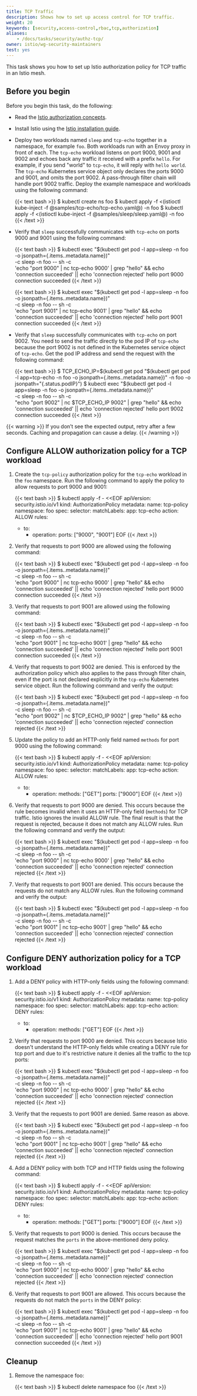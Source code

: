 ```yaml
---
title: TCP Traffic
description: Shows how to set up access control for TCP traffic.
weight: 20
keywords: [security,access-control,rbac,tcp,authorization]
aliases:
    - /docs/tasks/security/authz-tcp/
owner: istio/wg-security-maintainers
test: yes
---
```


This task shows you how to set up Istio authorization policy for TCP traffic in an Istio mesh.

## Before you begin

Before you begin this task, do the following:

* Read the [Istio authorization concepts](/docs/concepts/security/#authorization).

* Install Istio using the [Istio installation guide](/docs/setup/install/istioctl/).

* Deploy two workloads named `sleep` and `tcp-echo` together in a namespace, for example `foo`.
Both workloads run with an Envoy proxy in front of each. The `tcp-echo` workload listens on port
9000, 9001 and 9002 and echoes back any traffic it received with a prefix `hello`.
For example, if you send "world" to `tcp-echo`, it will reply with `hello world`.
The `tcp-echo` Kubernetes service object only declares the ports 9000 and 9001, and
omits the port 9002. A pass-through filter chain will handle port 9002 traffic.
Deploy the example namespace and workloads using the following command:

    {{< text bash >}}
    $ kubectl create ns foo
    $ kubectl apply -f <(istioctl kube-inject -f @samples/tcp-echo/tcp-echo.yaml@) -n foo
    $ kubectl apply -f <(istioctl kube-inject -f @samples/sleep/sleep.yaml@) -n foo
    {{< /text >}}

* Verify that `sleep` successfully communicates with `tcp-echo` on ports 9000 and 9001
using the following command:

    {{< text bash >}}
    $ kubectl exec "$(kubectl get pod -l app=sleep -n foo -o jsonpath={.items..metadata.name})" \
        -c sleep -n foo -- sh -c \
        'echo "port 9000" | nc tcp-echo 9000' | grep "hello" && echo 'connection succeeded' || echo 'connection rejected'
    hello port 9000
    connection succeeded
    {{< /text >}}

    {{< text bash >}}
    $ kubectl exec "$(kubectl get pod -l app=sleep -n foo -o jsonpath={.items..metadata.name})" \
        -c sleep -n foo -- sh -c \
        'echo "port 9001" | nc tcp-echo 9001' | grep "hello" && echo 'connection succeeded' || echo 'connection rejected'
    hello port 9001
    connection succeeded
    {{< /text >}}

* Verify that `sleep` successfully communicates with `tcp-echo` on port 9002.
You need to send the traffic directly to the pod IP of `tcp-echo` because the port 9002 is not
defined in the Kubernetes service object of `tcp-echo`.
Get the pod IP address and send the request with the following command:

    {{< text bash >}}
    $ TCP_ECHO_IP=$(kubectl get pod "$(kubectl get pod -l app=tcp-echo -n foo -o jsonpath={.items..metadata.name})" -n foo -o jsonpath="{.status.podIP}")
    $ kubectl exec "$(kubectl get pod -l app=sleep -n foo -o jsonpath={.items..metadata.name})" \
        -c sleep -n foo -- sh -c \
        "echo \"port 9002\" | nc $TCP_ECHO_IP 9002" | grep "hello" && echo 'connection succeeded' || echo 'connection rejected'
    hello port 9002
    connection succeeded
    {{< /text >}}

{{< warning >}}
If you don’t see the expected output, retry after a few seconds. Caching and propagation can cause a delay.
{{< /warning >}}

## Configure ALLOW authorization policy for a TCP workload

1. Create the `tcp-policy` authorization policy for the `tcp-echo` workload in the `foo` namespace.
Run the following command to apply the policy to allow requests to port 9000 and 9001:

    {{< text bash >}}
    $ kubectl apply -f - <<EOF
    apiVersion: security.istio.io/v1
    kind: AuthorizationPolicy
    metadata:
      name: tcp-policy
      namespace: foo
    spec:
      selector:
        matchLabels:
          app: tcp-echo
      action: ALLOW
      rules:
      - to:
        - operation:
            ports: ["9000", "9001"]
    EOF
    {{< /text >}}

1. Verify that requests to port 9000 are allowed using the following command:

    {{< text bash >}}
    $ kubectl exec "$(kubectl get pod -l app=sleep -n foo -o jsonpath={.items..metadata.name})" \
        -c sleep -n foo -- sh -c \
        'echo "port 9000" | nc tcp-echo 9000' | grep "hello" && echo 'connection succeeded' || echo 'connection rejected'
    hello port 9000
    connection succeeded
    {{< /text >}}

1. Verify that requests to port 9001 are allowed using the following command:

    {{< text bash >}}
    $ kubectl exec "$(kubectl get pod -l app=sleep -n foo -o jsonpath={.items..metadata.name})" \
        -c sleep -n foo -- sh -c \
        'echo "port 9001" | nc tcp-echo 9001' | grep "hello" && echo 'connection succeeded' || echo 'connection rejected'
    hello port 9001
    connection succeeded
    {{< /text >}}

1. Verify that requests to port 9002 are denied. This is enforced by the authorization
policy which also applies to the pass through filter chain, even if the port is not declared
explicitly in the `tcp-echo` Kubernetes service object. Run the following command and verify the output:

    {{< text bash >}}
    $ kubectl exec "$(kubectl get pod -l app=sleep -n foo -o jsonpath={.items..metadata.name})" \
        -c sleep -n foo -- sh -c \
        "echo \"port 9002\" | nc $TCP_ECHO_IP 9002" | grep "hello" && echo 'connection succeeded' || echo 'connection rejected'
    connection rejected
    {{< /text >}}

1. Update the policy to add an HTTP-only field named `methods` for port 9000 using the following command:

    {{< text bash >}}
    $ kubectl apply -f - <<EOF
    apiVersion: security.istio.io/v1
    kind: AuthorizationPolicy
    metadata:
      name: tcp-policy
      namespace: foo
    spec:
      selector:
        matchLabels:
          app: tcp-echo
      action: ALLOW
      rules:
      - to:
        - operation:
            methods: ["GET"]
            ports: ["9000"]
    EOF
    {{< /text >}}

1. Verify that requests to port 9000 are denied. This occurs because the rule becomes invalid when
it uses an HTTP-only field (`methods`) for TCP traffic. Istio ignores the invalid ALLOW rule.
The final result is that the request is rejected, because it does not match any ALLOW rules.
Run the following command and verify the output:

    {{< text bash >}}
    $ kubectl exec "$(kubectl get pod -l app=sleep -n foo -o jsonpath={.items..metadata.name})" \
        -c sleep -n foo -- sh -c \
        'echo "port 9000" | nc tcp-echo 9000' | grep "hello" && echo 'connection succeeded' || echo 'connection rejected'
    connection rejected
    {{< /text >}}

1. Verify that requests to port 9001 are denied. This occurs because the requests do not match any
ALLOW rules. Run the following command and verify the output:

    {{< text bash >}}
    $ kubectl exec "$(kubectl get pod -l app=sleep -n foo -o jsonpath={.items..metadata.name})" \
        -c sleep -n foo -- sh -c \
        'echo "port 9001" | nc tcp-echo 9001' | grep "hello" && echo 'connection succeeded' || echo 'connection rejected'
    connection rejected
    {{< /text >}}

## Configure DENY authorization policy for a TCP workload

1. Add a DENY policy with HTTP-only fields using the following command:

    {{< text bash >}}
    $ kubectl apply -f - <<EOF
    apiVersion: security.istio.io/v1
    kind: AuthorizationPolicy
    metadata:
      name: tcp-policy
      namespace: foo
    spec:
      selector:
        matchLabels:
          app: tcp-echo
      action: DENY
      rules:
      - to:
        - operation:
            methods: ["GET"]
    EOF
    {{< /text >}}

1. Verify that requests to port 9000 are denied. This occurs because Istio doesn't understand the
HTTP-only fields while creating a DENY rule for tcp port and due to it's restrictive nature it denies all the traffic to the tcp ports:

    {{< text bash >}}
    $ kubectl exec "$(kubectl get pod -l app=sleep -n foo -o jsonpath={.items..metadata.name})" \
        -c sleep -n foo -- sh -c \
        'echo "port 9000" | nc tcp-echo 9000' | grep "hello" && echo 'connection succeeded' || echo 'connection rejected'
    connection rejected
    {{< /text >}}

1. Verify that the requests to port 9001 are denied. Same reason as above.

    {{< text bash >}}
    $ kubectl exec "$(kubectl get pod -l app=sleep -n foo -o jsonpath={.items..metadata.name})" \
        -c sleep -n foo -- sh -c \
        'echo "port 9001" | nc tcp-echo 9001' | grep "hello" && echo 'connection succeeded' || echo 'connection rejected'
    connection rejected
    {{< /text >}}

1. Add a DENY policy with both TCP and HTTP fields using the following command:

    {{< text bash >}}
    $ kubectl apply -f - <<EOF
    apiVersion: security.istio.io/v1
    kind: AuthorizationPolicy
    metadata:
      name: tcp-policy
      namespace: foo
    spec:
      selector:
        matchLabels:
          app: tcp-echo
      action: DENY
      rules:
      - to:
        - operation:
            methods: ["GET"]
            ports: ["9000"]
    EOF
    {{< /text >}}

1. Verify that requests to port 9000 is denied. This occurs because the request matches the `ports` in the above-mentioned deny policy.

    {{< text bash >}}
    $ kubectl exec "$(kubectl get pod -l app=sleep -n foo -o jsonpath={.items..metadata.name})" \
        -c sleep -n foo -- sh -c \
        'echo "port 9000" | nc tcp-echo 9000' | grep "hello" && echo 'connection succeeded' || echo 'connection rejected'
    connection rejected
    {{< /text >}}

1. Verify that requests to port 9001 are allowed. This occurs because the requests do not match
the `ports` in the DENY policy:

    {{< text bash >}}
    $ kubectl exec "$(kubectl get pod -l app=sleep -n foo -o jsonpath={.items..metadata.name})" \
        -c sleep -n foo -- sh -c \
        'echo "port 9001" | nc tcp-echo 9001' | grep "hello" && echo 'connection succeeded' || echo 'connection rejected'
    hello port 9001
    connection succeeded
    {{< /text >}}

## Cleanup

1. Remove the namespace foo:

    {{< text bash >}}
    $ kubectl delete namespace foo
    {{< /text >}}
